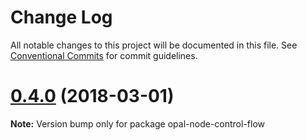 # Change Log

All notable changes to this project will be documented in this file.
See [Conventional Commits](https://conventionalcommits.org) for commit guidelines.

<a name="0.4.0"></a>
# [0.4.0](https://github.com/telligro/opal-nodes/compare/opal-node-control-flow@0.3.4...opal-node-control-flow@0.4.0) (2018-03-01)





**Note:** Version bump only for package opal-node-control-flow
